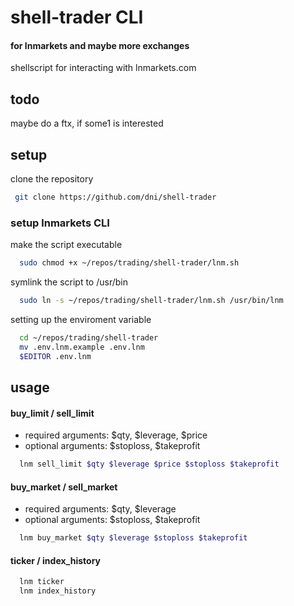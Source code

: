 # shell-trader CLI
#### for lnmarkets and maybe more exchanges
shellscript for interacting with lnmarkets.com

## todo
maybe do a ftx, if some1 is interested


## setup
clone the repository
```sh
 git clone https://github.com/dni/shell-trader
```
### setup lnmarkets CLI
make the script executable
```sh
  sudo chmod +x ~/repos/trading/shell-trader/lnm.sh
```
symlink the script to /usr/bin
```sh
  sudo ln -s ~/repos/trading/shell-trader/lnm.sh /usr/bin/lnm
```
setting up the enviroment variable
```sh
  cd ~/repos/trading/shell-trader
  mv .env.lnm.example .env.lnm
  $EDITOR .env.lnm
```

## usage

#### buy_limit / sell_limit
* required arguments: $qty, $leverage, $price
* optional arguments: $stoploss, $takeprofit
```sh
  lnm sell_limit $qty $leverage $price $stoploss $takeprofit
```

#### buy_market / sell_market
* required arguments: $qty, $leverage
* optional arguments: $stoploss, $takeprofit
```sh
  lnm buy_market $qty $leverage $stoploss $takeprofit
```
#### ticker / index_history
```sh
  lnm ticker
  lnm index_history
```

